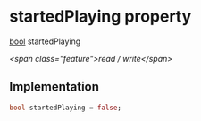 


# startedPlaying property







[bool](https:api.flutter.dev/flutter/dart-core/bool-class.html) startedPlaying
  
_\<span class="feature"\>read / write\</span\>_






## Implementation

```dart
bool startedPlaying = false;
```







